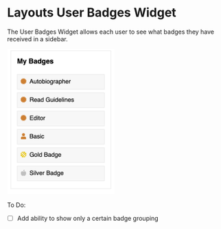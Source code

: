 # Layouts User Badges Widget

The User Badges Widget allows each user to see what badges they have received in a sidebar.

<img src="screenshots/badges.png" width="250">

To Do:

- [ ] Add ability to show only a certain badge grouping
